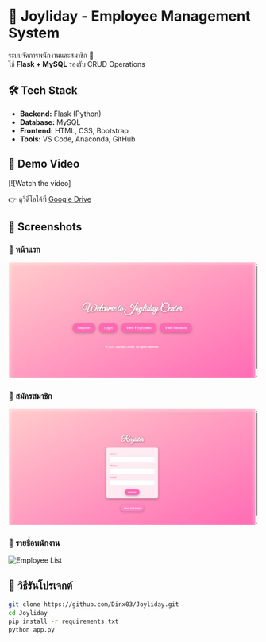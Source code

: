 # 🎯 Joyliday - Employee Management System

ระบบจัดการพนักงานและสมาชิก 🎉  
ใช้ **Flask + MySQL** รองรับ CRUD Operations  

## 🛠 Tech Stack
- **Backend:** Flask (Python)
- **Database:** MySQL
- **Frontend:** HTML, CSS, Bootstrap
- **Tools:** VS Code, Anaconda, GitHub

## 🎥 Demo Video
[![Watch the video]

👉 ดูวิดีโอได้ที่ [Google Drive](https://drive.google.com/file/d/1kcrTKREejmyg2Fo946VTjcgNLksZBA-P/view)

## 📸 Screenshots
### 🔹 หน้าแรก
![Home Page](joyliday_port/img_1.png)

### 🔹 สมัครสมาชิก
![Register](joyliday_port/img_2.png)

### 🔹 รายชื่อพนักงาน
![Employee List](screenshots/employees.png)

## 🚀 วิธีรันโปรเจกต์
```sh
git clone https://github.com/Dinx03/Joyliday.git
cd Joyliday
pip install -r requirements.txt
python app.py

